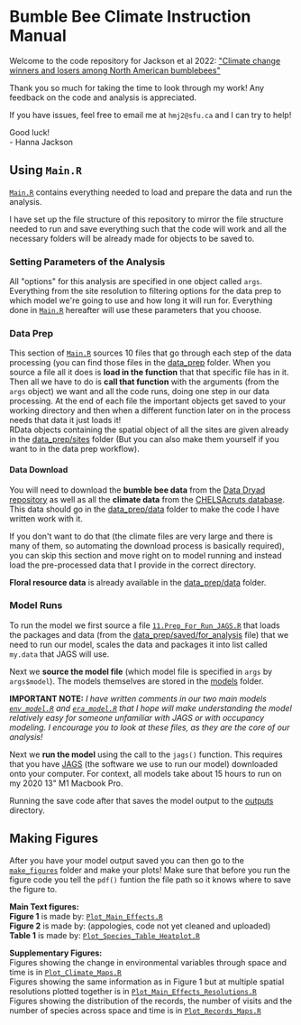 # Bumble Bee Climate Instruction Manual

Welcome to the code repository for Jackson et al 2022: ["Climate change winners and losers among North American bumblebees"](https://royalsocietypublishing.org/doi/10.1098/rsbl.2021.0551)

Thank you so much for taking the time to look through my work! 
Any feedback on the code and analysis is appreciated.

If you have issues, feel free to email me at `hmj2@sfu.ca` and I can try to help! 

Good luck!
<br>
\- Hanna Jackson

## Using `Main.R` 
[`Main.R`](https://github.com/Hanna-Jackson/bumble-bee-climate/blob/main/Main.R) contains everything needed to load and prepare the data and run the analysis. 

I have set up the file structure of this repository to mirror the file structure needed to run and save everything such that the code will work and all the necessary folders will be already made for objects to be saved to. 

### Setting Parameters of the Analysis
All "options" for this analysis are specified in one object called `args`. Everything from the site resolution to filtering options for the data prep to which model we're going to use and how long it will run for. Everything done in [`Main.R`](https://github.com/Hanna-Jackson/bumble-bee-climate/blob/main/Main.R) hereafter will use these parameters that you choose. 

### Data Prep
This section of [`Main.R`](https://github.com/Hanna-Jackson/bumble-bee-climate/blob/main/Main.R) sources 10 files that go through each step of the data processing (you can find those files in the [data_prep](https://github.com/Hanna-Jackson/bumble-bee-climate/tree/main/data_prep) folder. When you source a file all it does is **load in the function** that that specific file has in it. Then all we have to do is **call that function** with the arguments (from the `args` object) we want and all the code runs, doing one step in our data processing. At the end of each file the important objects get saved to your working directory and then when a different function later on in the process needs that data it just loads it!
<br>
RData objects containing the spatial object of all the sites are given already in the [data_prep/sites](https://github.com/Hanna-Jackson/bumble-bee-climate/tree/main/data_prep/sites) folder (But you can also make them yourself if you want to in the data prep workflow). 

#### Data Download
You will need to download the **bumble bee data** from the [Data Dryad repository](https://datadryad.org/stash/dataset/doi:10.5061%2Fdryad.c59zw3r8f) as well as all the **climate data** from the [CHELSAcruts database](https://chelsa-climate.org/chelsacruts/). This data should go in the [data_prep/data](https://github.com/Hanna-Jackson/bumble-bee-climate/tree/main/data_prep/data) folder to make the code I have written work with it.

If you don't want to do that (the climate files are very large and there is many of them, so automating the download process is basically required), you can skip this section and move right on to model running and instead load the pre-processed data that I provide in the correct directory. 

**Floral resource data** is already available in the [data_prep/data](https://github.com/Hanna-Jackson/bumble-bee-climate/tree/main/data_prep/data) folder. 

### Model Runs
To run the model we first source a file [`11.Prep_For_Run_JAGS.R`](https://github.com/Hanna-Jackson/bumble-bee-climate/blob/main/data_prep/11.Prep_For_Run_JAGS.R) that loads the packages and data (from the [data_prep/saved/for_analysis](https://github.com/Hanna-Jackson/bumble-bee-climate/tree/main/data_prep/saved/for_analysis) file) that we need to run our model, scales the data and packages it into list called `my.data` that JAGS will use. 

Next we **source the model file** (which model file is specified in `args` by `args$model`). The models themselves are stored in the [models](https://github.com/Hanna-Jackson/bumble-bee-climate/tree/main/models) folder. 

**IMPORTANT NOTE:**
*I have written comments in our two main models [`env_model.R`](https://github.com/Hanna-Jackson/bumble-bee-climate/blob/main/models/env_model.R) and [`era_model.R`](https://github.com/Hanna-Jackson/bumble-bee-climate/blob/main/models/era_model.R) that I hope will make understanding the model relatively easy for someone unfamiliar with JAGS or with occupancy modeling. I encourage you to look at these files, as they are the core of our analysis!*

Next we **run the model** using the call to the `jags()` function. This requires that you have [JAGS](https://mcmc-jags.sourceforge.io) (the software we use to run our model) downloaded onto your computer. For context, all models take about 15 hours to run on my 2020 13" M1 Macbook Pro. 

Running the save code after that saves the model output to the [outputs](https://github.com/Hanna-Jackson/bumble-bee-climate/tree/main/output) directory. 


## Making Figures
After you have your model output saved you can then go to the [`make_figures`](https://github.com/Hanna-Jackson/bumble-bee-climate/tree/main/make_figures) folder and make your plots! Make sure that before you run the figure code you tell the `pdf()` funtion the file path so it knows where to save the figure to. 

**Main Text figures:**
<br>
**Figure 1** is made by: [`Plot_Main_Effects.R`](https://github.com/Hanna-Jackson/bumble-bee-climate/blob/main/make_figures/Plot_Main_Effects.R)
<br>
**Figure 2** is made by: (appologies, code not yet cleaned and uploaded) 
<br>
**Table 1** is made by: [`Plot_Species_Table_Heatplot.R`](https://github.com/Hanna-Jackson/bumble-bee-climate/blob/main/make_figures/Plot_Species_Table_Heatplot.R)

**Supplementary Figures:**
<br>
Figures showing the change in environmental variables through space and time is in [`Plot_Climate_Maps.R`](https://github.com/Hanna-Jackson/bumble-bee-climate/blob/main/make_figures/Plot_Climate_Maps.R)
<br>
Figures showing the same information as in Figure 1 but at multiple spatial resolutions plotted together is in [`Plot_Main_Effects_Resolutions.R`](https://github.com/Hanna-Jackson/bumble-bee-climate/blob/main/make_figures/Plot_Main_Effects_Resolutions.R)
<br>
Figures showing the distribution of the records, the number of visits and the number of species across space and time is in [`Plot_Records_Maps.R`](https://github.com/Hanna-Jackson/bumble-bee-climate/blob/main/make_figures/Plot_Records_Maps.R)

